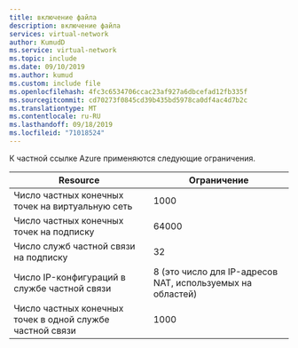```yaml
---
title: включение файла
description: включение файла
services: virtual-network
author: KumudD
ms.service: virtual-network
ms.topic: include
ms.date: 09/10/2019
ms.author: kumud
ms.custom: include file
ms.openlocfilehash: 4fc3c6534706ccac23af927a6dbcefad12fb335f
ms.sourcegitcommit: cd70273f0845cd39b435bd5978ca0df4ac4d7b2c
ms.translationtype: MT
ms.contentlocale: ru-RU
ms.lasthandoff: 09/18/2019
ms.locfileid: "71018524"
---
```

 К частной ссылке Azure применяются следующие ограничения.

|Resource |Ограничение |
|---------|---------|
|Число частных конечных точек на виртуальную сеть     |  1000       |
|Число частных конечных точек на подписку       |   64000       |
|Число служб частной связи на подписку         |   32      |
|Число IP-конфигураций в службе частной связи     |  8 (это число для IP-адресов NAT, используемых на областей)       |
|Число частных конечных точек в одной службе частной связи   |  1000       |



